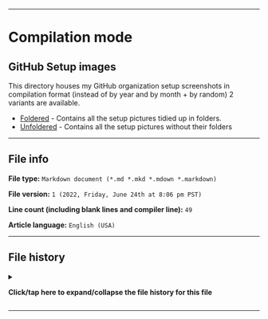 
***

# Compilation mode

## GitHub Setup images

This directory houses my GitHub organization setup screenshots in compilation format (instead of by year and by month + by random) 2 variants are available.

- [Foldered](/OrganizationGraphics/Compilation/GitHub_Setup/Images/Foldered/) - Contains all the setup pictures tidied up in folders.
- [Unfoldered](/OrganizationGraphics/Compilation/GitHub_Setup/Images/Unfoldered/) - Contains all the setup pictures without their folders

***

## File info

**File type:** `Markdown document (*.md *.mkd *.mdown *.markdown)`

**File version:** `1 (2022, Friday, June 24th at 8:06 pm PST)`

**Line count (including blank lines and compiler line):** `49`

**Article language:** `English (USA)`

***

## File history

<details><summary><p lang="en"><b>Click/tap here to expand/collapse the file history for this file</b></p></summary>

<details><summary><p lang="en"><b>Version 1 (2022, Friday, June 24th at 8:06 pm PST)</b></p></summary>

**This version was made by:** [`@seanpm2001`](https://github.com/seanpm2001/)

> Changes:

- [x] Started the file
- [x] Added the title section
- [x] Added the main section
- [x] Added the `file info` section
- [x] Added the `file history` section
- [ ] No other changes in version 1

</details>

</details>

***
